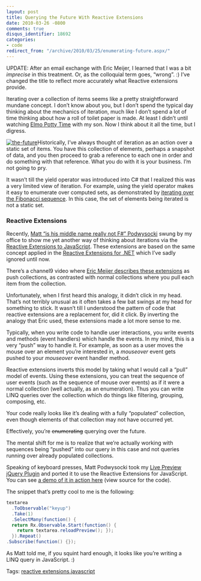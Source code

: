 ```yaml
---
layout: post
title: Querying the Future With Reactive Extensions
date: 2010-03-26 -0800
comments: true
disqus_identifier: 18692
categories:
- code
redirect_from: "/archive/2010/03/25/enumerating-future.aspx/"
---
```


UPDATE: After an email exchange with Eric Meijer, I learned that I was a
bit *imprecise* in this treatment. Or, as the colloquial term goes,
“wrong”. :) I’ve changed the title to reflect more accurately what
Reactive extensions provide.

Iterating over a collection of items seems like a pretty straightforward
mundane concept. I don’t know about you, but I don’t spend the typical
day thinking about the mechanics of iteration, much like I don’t spend a
lot of time thinking about how a roll of toilet paper is made. At least
I didn’t until watching [Elmo Potty
Time](http://www.amazon.com/gp/product/B000G0O5F0?ie=UTF8&tag=youvebeenhaac-20&linkCode=as2&camp=1789&creative=390957&creativeASIN=B000G0O5F0 "Elmo Potty Time on Amazon.com")
with my son. Now I think about it all the time, but I digress.

[![the-future](https://haacked.com/images/haacked_com/WindowsLiveWriter/EnumeratingtheFutureWithTheReactiveFrame_1263C/the-future_3.jpg "the-future")](http://www.sxc.hu/photo/1194467 "Shimmering lights 1 - by e-Eva-a")Historically,
I’ve always thought of iteration as an action over a static set of
items. You have this collection of elements, perhaps a snapshot of data,
and you then proceed to grab a reference to each one in order and do
something with that reference. What you do with it is your business. I’m
not going to pry.

It wasn’t till the yield operator was introduced into C\# that I
realized this was a very limited view of iteration. For example, using
the yield operator makes it easy to enumerate over computed sets, as
demonstrated by [iterating over the Fibonacci
sequence](http://chrisfulstow.com/fibonacci-numbers-iterator-with-csharp-yield-statements/ "Fibonacci numbers iterator with C# yield statements").
In this case, the set of elements being iterated is not a static set.

### Reactive Extensions

Recently, [Matt “is his middle name really not F\#”
Podwysocki](http://codebetter.com/blogs/matthew.podwysocki/ "Matt Podysocki blog")
swung by my office to show me yet another way of thinking about
iterations via the [Reactive Extensions to
JavaScript](http://codebetter.com/blogs/matthew.podwysocki/archive/2010/02/16/introduction-to-the-reactive-extensions-to-javascript.aspx "Introduction to Reactive Extensions to JavaScript").
These extensions are based on the same concept applied in the [Reactive
Extensions for
.NET](http://msdn.microsoft.com/en-us/devlabs/ee794896.aspx "Reactive Extensions for .NET")
which I’ve sadly ignored until now.

There’s a channel9 video where [Eric Meijer describes these
extensions](http://channel9.msdn.com/posts/Charles/Erik-Meijer-Rx-in-15-Minutes/ "Video: Reactive Extensions in 14 minutes")
as push collections, as contrasted with normal collections where you
pull each item from the collection.

Unfortunately, when I first heard this analogy, it didn’t click in my
head. That’s not terribly unusual as it often takes a few bat swings at
my head for something to stick. It wasn’t till I understood the pattern
of code that reactive extensions are a replacement for, did it click. By
inverting the analogy that Eric used, these extensions made a lot more
sense to me.

Typically, when you write code to handle user interactions, you write
events and methods (event handlers) which handle the events. In my mind,
this is a very “push” way to handle it. For example, as soon as a user
moves the mouse over an element you’re interested in, a *mouseover*
event gets pushed to your *mouseover* event handler method.

Reactive extensions inverts this model by taking what I would call a
“pull” model of events. Using these extensions, you can treat the
sequence of user events (such as the sequence of mouse over events) as
if it were a normal collection (well actually, as an enumeration). Thus
you can write LINQ queries over the collection which do things like
filtering, grouping, composing, etc.

Your code really looks like it’s dealing with a fully “populated”
collection, even though elements of that collection may not have
occurred yet.

Effectively, you’re ~~enumerating~~ querying over the future.

The mental shift for me is to realize that we’re actually working with
sequences being “pushed” into our query in this case and not queries
running over already populated collections.

Speaking of keyboard presses, Matt Podwysocki took my [Live Preview
jQuery
Plugin](https://haacked.com/archive/2009/12/15/live-preview-jquery-plugin.aspx "Live Preview jQuery Plugin")
and ported it to use the Reactive Extensions for JavaScript. You can see
[a demo of it in action
here](http://demo.haacked.com/livepreview-rx/ "Live Preview with Rx")
(view source for the code).

The snippet that’s pretty cool to me is the following:

```csharp
textarea
  .ToObservable("keyup")
  .Take(1)
  .SelectMany(function() {
  return Rx.Observable.Start(function() {
    return textarea.reloadPreview(); });
  }).Repeat()
.Subscribe(function() {});
```

As Matt told me, if you squint hard enough, it looks like you’re writing
a LINQ query in JavaScript. :)

Tags: [reactive
extensions](https://haacked.com/tags/reactive+extensions/default.aspx),[javascript](https://haacked.com/tags/javascript/default.aspx)

